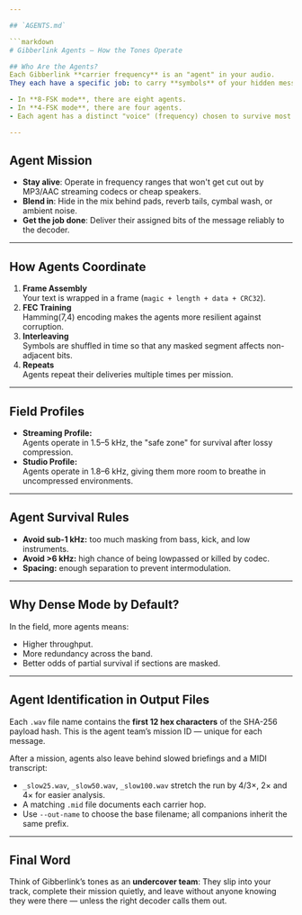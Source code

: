 ```yaml
---

## `AGENTS.md`

```markdown
# Gibberlink Agents — How the Tones Operate

## Who Are the Agents?
Each Gibberlink **carrier frequency** is an "agent" in your audio.
They each have a specific job: to carry **symbols** of your hidden message without attracting attention.

- In **8-FSK mode**, there are eight agents.
- In **4-FSK mode**, there are four agents.
- Each agent has a distinct "voice" (frequency) chosen to survive most playback and compression environments.

---
```


## Agent Mission
- **Stay alive**: Operate in frequency ranges that won't get cut out by MP3/AAC streaming codecs or cheap speakers.
- **Blend in**: Hide in the mix behind pads, reverb tails, cymbal wash, or ambient noise.
- **Get the job done**: Deliver their assigned bits of the message reliably to the decoder.

---

## How Agents Coordinate
1. **Frame Assembly**  
   Your text is wrapped in a frame (`magic + length + data + CRC32`).
2. **FEC Training**  
   Hamming(7,4) encoding makes the agents more resilient against corruption.
3. **Interleaving**  
   Symbols are shuffled in time so that any masked segment affects non-adjacent bits.
4. **Repeats**  
   Agents repeat their deliveries multiple times per mission.

---

## Field Profiles
- **Streaming Profile:**  
  Agents operate in 1.5–5 kHz, the "safe zone" for survival after lossy compression.
- **Studio Profile:**  
  Agents operate in 1.8–6 kHz, giving them more room to breathe in uncompressed environments.

---

## Agent Survival Rules
- **Avoid sub-1 kHz:** too much masking from bass, kick, and low instruments.
- **Avoid >6 kHz:** high chance of being lowpassed or killed by codec.
- **Spacing:** enough separation to prevent intermodulation.

---

## Why Dense Mode by Default?
In the field, more agents means:
- Higher throughput.
- More redundancy across the band.
- Better odds of partial survival if sections are masked.

---

## Agent Identification in Output Files
Each `.wav` file name contains the **first 12 hex characters** of the SHA-256 payload hash.
This is the agent team’s mission ID — unique for each message.

After a mission, agents also leave behind slowed briefings and a MIDI transcript:

- `_slow25.wav`, `_slow50.wav`, `_slow100.wav` stretch the run by 4/3×, 2× and 4× for easier analysis.
- A matching `.mid` file documents each carrier hop.
- Use `--out-name` to choose the base filename; all companions inherit the same prefix.

---

## Final Word
Think of Gibberlink’s tones as an **undercover team**:
They slip into your track, complete their mission quietly, and leave without anyone knowing they were there — unless the right decoder calls them out.

